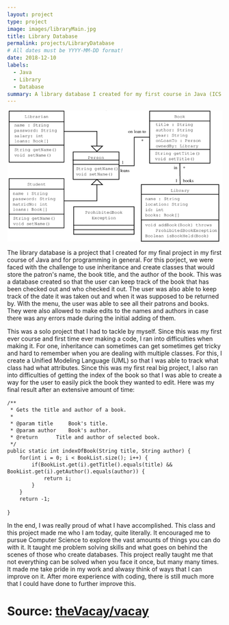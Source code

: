 ```yaml
---
layout: project
type: project
image: images/libraryMain.jpg
title: Library Database
permalink: projects/LibraryDatabase
# All dates must be YYYY-MM-DD format!
date: 2018-12-10
labels:
  - Java
  - Library
  - Database
summary: A library database I created for my first course in Java (ICS 111: Introduction to Java).
---
```


<img class="ui medium right floated rounded image" src="../images/librarySub.png">

The library database is a project that I created for my final project in my first course of Java and for programming in general. For this porject, we were faced with the challenge to use inheritance and create classes that would store the patron's name, the book title, and the author of the book. This was a database created so that the user can keep track of the book that has been checked out and who checked it out. The user was also able to keep track of the date it was taken out and when it was supposed to be returned by. With the menu, the user was able to see all their patrons and books. They were also allowed to make edits to the names and authors in case there was any errors made during the initial adding of them.

This was a solo project that I had to tackle by myself. Since this was my first ever course and first time ever making a code, I ran into difficulties when making it. For one, inheritance can sometimes can get sometimes get tricky and hard to remember when you are dealing with multiple classes. For this, I create a Unified Modeling Language (UML) so that I was able to track what class had what attributes. Since this was my first real big project, I also ran into difficulties of getting the index of the book so that I was able to create a way for the user to easily pick the book they wanted to edit. Here was my final result after an extensive amount of time:
```
/**
 * Gets the title and author of a book.
 * 
 * @param title		Book's title.
 * @param author	Book's author.
 * @return		Title and author of selected book.
 */
public static int indexOfBook(String title, String author) {
	for(int i = 0; i < BookList.size(); i++) {
		if(BookList.get(i).getTitle().equals(title) && BookList.get(i).getAuthor().equals(author)) {
			return i;
		}	
	}
	return -1;

}
  ```
 
In the end, I was really proud of what I have accomplished. This class and this project made me who I am today, quite literally. It encouraged me to pursue Computer Science to explore the vast amounts of things you can do with it. It taught me problem solving skills and what goes on behind the scenes of those who create databases. This project really taught me that not everything can be solved when you face it once, but many many times. It made me take pride in my work and alwasy think of ways that I can improve on it. After more experience with coding, there is still much more that I could have done to further improve this.
 
# Source: <a href="https://github.com/theVacay/vacay"><i class="large github icon"></i>theVacay/vacay</a>
